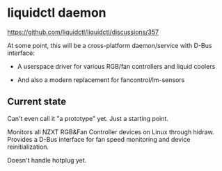 liquidctl daemon
================

https://github.com/liquidctl/liquidctl/discussions/357

At some point, this will be a cross-platform daemon/service with D-Bus
interface:

- A userspace driver for various RGB/fan controllers and liquid coolers

- And also a modern replacement for fancontrol/lm-sensors

Current state
-------------

Can't even call it "a prototype" yet. Just a starting point.

Monitors all NZXT RGB&Fan Controller devices on Linux through hidraw. Provides
a D-Bus interface for fan speed monitoring and device reinitialization.

Doesn't handle hotplug yet.
